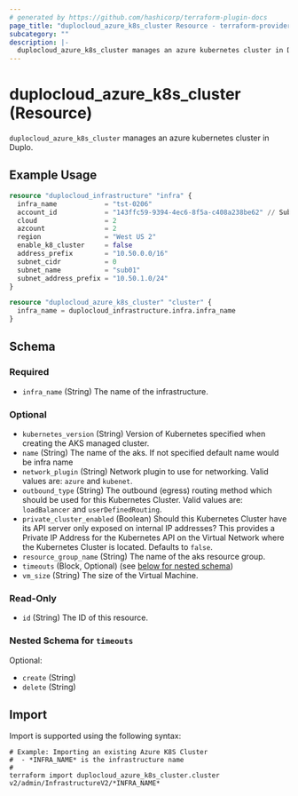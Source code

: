 ```yaml
---
# generated by https://github.com/hashicorp/terraform-plugin-docs
page_title: "duplocloud_azure_k8s_cluster Resource - terraform-provider-duplocloud"
subcategory: ""
description: |-
  duplocloud_azure_k8s_cluster manages an azure kubernetes cluster in Duplo.
---
```


# duplocloud_azure_k8s_cluster (Resource)

`duplocloud_azure_k8s_cluster` manages an azure kubernetes cluster in Duplo.

## Example Usage

```terraform
resource "duplocloud_infrastructure" "infra" {
  infra_name            = "tst-0206"
  account_id            = "143ffc59-9394-4ec6-8f5a-c408a238be62" // Subscription Id
  cloud                 = 2
  azcount               = 2
  region                = "West US 2"
  enable_k8_cluster     = false
  address_prefix        = "10.50.0.0/16"
  subnet_cidr           = 0
  subnet_name           = "sub01"
  subnet_address_prefix = "10.50.1.0/24"
}

resource "duplocloud_azure_k8s_cluster" "cluster" {
  infra_name = duplocloud_infrastructure.infra.infra_name
}
```

<!-- schema generated by tfplugindocs -->
## Schema

### Required

- `infra_name` (String) The name of the infrastructure.

### Optional

- `kubernetes_version` (String) Version of Kubernetes specified when creating the AKS managed cluster.
- `name` (String) The name of the aks. If not specified default name would be infra name
- `network_plugin` (String) Network plugin to use for networking. Valid values are: `azure` and `kubenet`.
- `outbound_type` (String) The outbound (egress) routing method which should be used for this Kubernetes Cluster. Valid values are: `loadBalancer` and `userDefinedRouting`.
- `private_cluster_enabled` (Boolean) Should this Kubernetes Cluster have its API server only exposed on internal IP addresses? This provides a Private IP Address for the Kubernetes API on the Virtual Network where the Kubernetes Cluster is located. Defaults to `false`.
- `resource_group_name` (String) The name of the aks resource group.
- `timeouts` (Block, Optional) (see [below for nested schema](#nestedblock--timeouts))
- `vm_size` (String) The size of the Virtual Machine.

### Read-Only

- `id` (String) The ID of this resource.

<a id="nestedblock--timeouts"></a>
### Nested Schema for `timeouts`

Optional:

- `create` (String)
- `delete` (String)

## Import

Import is supported using the following syntax:

```shell
# Example: Importing an existing Azure K8S Cluster
#  - *INFRA_NAME* is the infrastructure name
#
terraform import duplocloud_azure_k8s_cluster.cluster v2/admin/InfrastructureV2/*INFRA_NAME*
```
